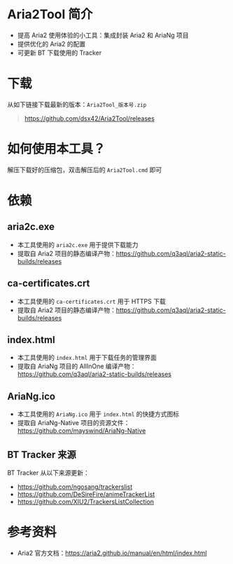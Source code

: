 # Aria2Tool 简介

* 提高 Aria2 使用体验的小工具：集成封装 Aria2 和 AriaNg 项目
* 提供优化的 Aria2 的配置
* 可更新 BT 下载使用的 Tracker

# 下载

从如下链接下载最新的版本：`Aria2Tool_版本号.zip`

> https://github.com/dsx42/Aria2Tool/releases

# 如何使用本工具？

解压下载好的压缩包，双击解压后的 `Aria2Tool.cmd` 即可

# 依赖

## aria2c.exe

* 本工具使用的 `aria2c.exe` 用于提供下载能力
* 提取自 Aria2 项目的静态编译产物：https://github.com/q3aql/aria2-static-builds/releases

## ca-certificates.crt

* 本工具使用的 `ca-certificates.crt` 用于 HTTPS 下载
* 提取自 Aria2 项目的静态编译产物：https://github.com/q3aql/aria2-static-builds/releases

## index.html

* 本工具使用的 `index.html` 用于下载任务的管理界面
* 提取自 AriaNg 项目的 AllInOne 编译产物： https://github.com/q3aql/aria2-static-builds/releases

## AriaNg.ico

* 本工具使用的 `AriaNg.ico` 用于 `index.html` 的快捷方式图标
* 提取自 AriaNg-Native 项目的资源文件：https://github.com/mayswind/AriaNg-Native

## BT Tracker 来源

BT Tracker 从以下来源更新：

* https://github.com/ngosang/trackerslist
* https://github.com/DeSireFire/animeTrackerList
* https://github.com/XIU2/TrackersListCollection

# 参考资料

* Aria2 官方文档：https://aria2.github.io/manual/en/html/index.html
